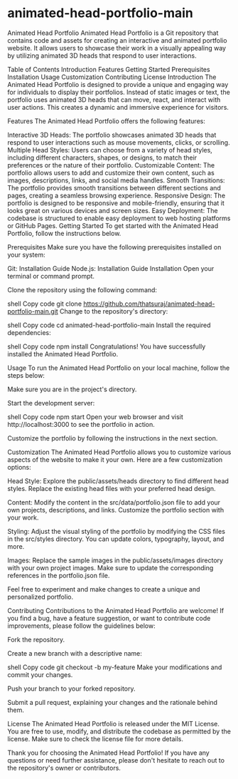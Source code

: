 # animated-head-portfolio-main
Animated Head Portfolio
Animated Head Portfolio is a Git repository that contains code and assets for creating an interactive and animated portfolio website. It allows users to showcase their work in a visually appealing way by utilizing animated 3D heads that respond to user interactions.

Table of Contents
Introduction
Features
Getting Started
Prerequisites
Installation
Usage
Customization
Contributing
License
Introduction
The Animated Head Portfolio is designed to provide a unique and engaging way for individuals to display their portfolios. Instead of static images or text, the portfolio uses animated 3D heads that can move, react, and interact with user actions. This creates a dynamic and immersive experience for visitors.

Features
The Animated Head Portfolio offers the following features:

Interactive 3D Heads: The portfolio showcases animated 3D heads that respond to user interactions such as mouse movements, clicks, or scrolling.
Multiple Head Styles: Users can choose from a variety of head styles, including different characters, shapes, or designs, to match their preferences or the nature of their portfolio.
Customizable Content: The portfolio allows users to add and customize their own content, such as images, descriptions, links, and social media handles.
Smooth Transitions: The portfolio provides smooth transitions between different sections and pages, creating a seamless browsing experience.
Responsive Design: The portfolio is designed to be responsive and mobile-friendly, ensuring that it looks great on various devices and screen sizes.
Easy Deployment: The codebase is structured to enable easy deployment to web hosting platforms or GitHub Pages.
Getting Started
To get started with the Animated Head Portfolio, follow the instructions below.

Prerequisites
Make sure you have the following prerequisites installed on your system:

Git: Installation Guide
Node.js: Installation Guide
Installation
Open your terminal or command prompt.

Clone the repository using the following command:

shell
Copy code
git clone https://github.com/thatsuraj/animated-head-portfolio-main.git
Change to the repository's directory:

shell
Copy code
cd animated-head-portfolio-main
Install the required dependencies:

shell
Copy code
npm install
Congratulations! You have successfully installed the Animated Head Portfolio.

Usage
To run the Animated Head Portfolio on your local machine, follow the steps below:

Make sure you are in the project's directory.

Start the development server:

shell
Copy code
npm start
Open your web browser and visit http://localhost:3000 to see the portfolio in action.

Customize the portfolio by following the instructions in the next section.

Customization
The Animated Head Portfolio allows you to customize various aspects of the website to make it your own. Here are a few customization options:

Head Style: Explore the public/assets/heads directory to find different head styles. Replace the existing head files with your preferred head design.

Content: Modify the content in the src/data/portfolio.json file to add your own projects, descriptions, and links. Customize the portfolio section with your work.

Styling: Adjust the visual styling of the portfolio by modifying the CSS files in the src/styles directory. You can update colors, typography, layout, and more.

Images: Replace the sample images in the public/assets/images directory with your own project images. Make sure to update the corresponding references in the portfolio.json file.

Feel free to experiment and make changes to create a unique and personalized portfolio.

Contributing
Contributions to the Animated Head Portfolio are welcome! If you find a bug, have a feature suggestion, or want to contribute code improvements, please follow the guidelines below:

Fork the repository.

Create a new branch with a descriptive name:

shell
Copy code
git checkout -b my-feature
Make your modifications and commit your changes.

Push your branch to your forked repository.

Submit a pull request, explaining your changes and the rationale behind them.

License
The Animated Head Portfolio is released under the MIT License. You are free to use, modify, and distribute the codebase as permitted by the license. Make sure to check the license file for more details.

Thank you for choosing the Animated Head Portfolio! If you have any questions or need further assistance, please don't hesitate to reach out to the repository's owner or contributors.
